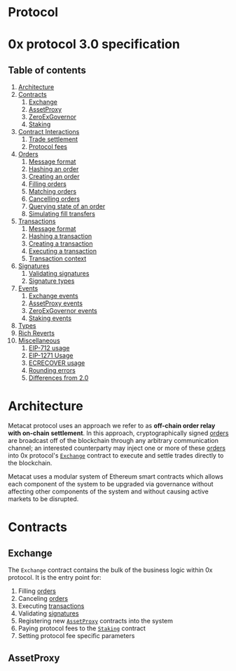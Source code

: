 # Protocol
# 0x protocol 3.0 specification

## Table of contents

1.  [Architecture](#architecture)
1.  [Contracts](#contracts)
    1.  [Exchange](#exchange)
    1.  [AssetProxy](#assetproxy)
    1.  [ZeroExGovernor](#zeroexgovernor)
    1.  [Staking](#staking)
1.  [Contract Interactions](#contract-interactions)
    1.  [Trade settlement](#trade-settlement)
    1.  [Protocol fees](#protocol-fees)
1.  [Orders](#orders)
    1.  [Message format](#order-message-format)
    1.  [Hashing an order](#hashing-an-order)
    1.  [Creating an order](#creating-an-order)
    1.  [Filling orders](#filling-orders)
    1.  [Matching orders](#matching-orders)
    1.  [Cancelling orders](#cancelling-orders)
    1.  [Querying state of an order](#querying-state-of-an-order)
    1.  [Simulating fill transfers](#simulating-fill-transfers)
1.  [Transactions](#transactions)
    1.  [Message format](#transaction-message-format)
    1.  [Hashing a transaction](#hashing-a-transaction)
    1.  [Creating a transaction](#creating-a-transaction)
    1.  [Executing a transaction](#executing-a-transaction)
    1.  [Transaction context](#transaction-context)
1.  [Signatures](#signatures)
    1.  [Validating signatures](#validating-signatures)
    1.  [Signature types](#signature-types)
1.  [Events](#events)
    1.  [Exchange events](#exchange-events)
    1.  [AssetProxy events](#assetproxy-events)
    1.  [ZeroExGovernor events](#zeroexgovernor-events)
    1.  [Staking events](#staking-events)
1.  [Types](#types)
1.  [Rich Reverts](#rich-reverts)
1.  [Miscellaneous](#miscellaneous)
    1.  [EIP-712 usage](#eip-712-usage)
    1.  [EIP-1271 Usage](#eip-1271-usage)
    1.  [ECRECOVER usage](#ecrecover-usage)
    1.  [Rounding errors](#rounding-errors)
    1.  [Differences from 2.0](#differences-from-20)

# Architecture

Metacat protocol uses an approach we refer to as **off-chain order relay with on-chain settlement**. In this approach, cryptographically signed [orders](#orders) are broadcast off of the blockchain through any arbitrary communication channel; an interested counterparty may inject one or more of these [orders](#orders) into 0x protocol's [`Exchange`](#exchange) contract to execute and settle trades directly to the blockchain.

Metacat uses a modular system of Ethereum smart contracts which allows each component of the system to be upgraded via governance without affecting other components of the system and without causing active markets to be disrupted.

# Contracts

## Exchange

The `Exchange` contract contains the bulk of the business logic within 0x protocol. It is the entry point for:

1.  Filling [orders](#orders)
2.  Canceling [orders](#orders)
3.  Executing [transactions](#transactions)
4.  Validating [signatures](#signatures)
5.  Registering new [`AssetProxy`](#assetproxy) contracts into the system
6.  Paying protocol fees to the [`Staking`](#staking) contract
7.  Setting protocol fee specific parameters

## AssetProxy

